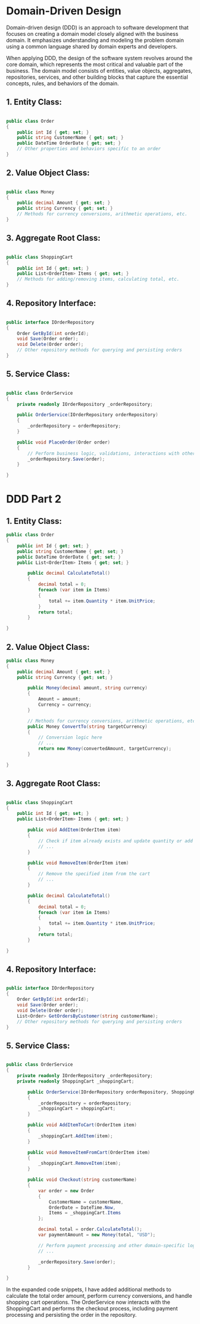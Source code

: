 # Domain-Driven Design

Domain-driven design (DDD) is an approach to software development that focuses on creating a domain model closely aligned with the business domain. It emphasizes understanding and modeling the problem domain using a common language shared by domain experts and developers.

When applying DDD, the design of the software system revolves around the core domain, which represents the most critical and valuable part of the business. The domain model consists of entities, value objects, aggregates, repositories, services, and other building blocks that capture the essential concepts, rules, and behaviors of the domain.

## 1. Entity Class:

```cs

public class Order
{
    public int Id { get; set; }
    public string CustomerName { get; set; }
    public DateTime OrderDate { get; set; }
    // Other properties and behaviors specific to an order
}

```

## 2. Value Object Class:

```cs

public class Money
{
    public decimal Amount { get; set; }
    public string Currency { get; set; }
    // Methods for currency conversions, arithmetic operations, etc.
}

```

## 3. Aggregate Root Class:

```cs

public class ShoppingCart
{
    public int Id { get; set; }
    public List<OrderItem> Items { get; set; }
    // Methods for adding/removing items, calculating total, etc.
}

```

## 4. Repository Interface:

```cs

public interface IOrderRepository
{
    Order GetById(int orderId);
    void Save(Order order);
    void Delete(Order order);
    // Other repository methods for querying and persisting orders
}

```

## 5. Service Class:

```cs

public class OrderService
{
    private readonly IOrderRepository _orderRepository;

    public OrderService(IOrderRepository orderRepository)
    {
        _orderRepository = orderRepository;
    }

    public void PlaceOrder(Order order)
    {
        // Perform business logic, validations, interactions with other entities
        _orderRepository.Save(order);
    }

}

```

# DDD Part 2

## 1. Entity Class:

```cs
public class Order
{
    public int Id { get; set; }
    public string CustomerName { get; set; }
    public DateTime OrderDate { get; set; }
    public List<OrderItem> Items { get; set; }

        public decimal CalculateTotal()
        {
            decimal total = 0;
            foreach (var item in Items)
            {
                total += item.Quantity * item.UnitPrice;
            }
            return total;
        }

}

```

## 2. Value Object Class:

```cs
public class Money
{
    public decimal Amount { get; set; }
    public string Currency { get; set; }

        public Money(decimal amount, string currency)
        {
            Amount = amount;
            Currency = currency;
        }

        // Methods for currency conversions, arithmetic operations, etc.
        public Money ConvertTo(string targetCurrency)
        {
            // Conversion logic here
            // ...
            return new Money(convertedAmount, targetCurrency);
        }

}

```

## 3. Aggregate Root Class:

```cs

public class ShoppingCart
{
    public int Id { get; set; }
    public List<OrderItem> Items { get; set; }

        public void AddItem(OrderItem item)
        {
            // Check if item already exists and update quantity or add new item
            // ...
        }

        public void RemoveItem(OrderItem item)
        {
            // Remove the specified item from the cart
            // ...
        }

        public decimal CalculateTotal()
        {
            decimal total = 0;
            foreach (var item in Items)
            {
                total += item.Quantity * item.UnitPrice;
            }
            return total;
        }

}

```

## 4. Repository Interface:

```cs

public interface IOrderRepository
{
    Order GetById(int orderId);
    void Save(Order order);
    void Delete(Order order);
    List<Order> GetOrdersByCustomer(string customerName);
    // Other repository methods for querying and persisting orders
}

```

## 5. Service Class:

```cs

public class OrderService
{
    private readonly IOrderRepository _orderRepository;
    private readonly ShoppingCart _shoppingCart;

        public OrderService(IOrderRepository orderRepository, ShoppingCart shoppingCart)
        {
            _orderRepository = orderRepository;
            _shoppingCart = shoppingCart;
        }

        public void AddItemToCart(OrderItem item)
        {
            _shoppingCart.AddItem(item);
        }

        public void RemoveItemFromCart(OrderItem item)
        {
            _shoppingCart.RemoveItem(item);
        }

        public void Checkout(string customerName)
        {
            var order = new Order
            {
                CustomerName = customerName,
                OrderDate = DateTime.Now,
                Items = _shoppingCart.Items
            };

            decimal total = order.CalculateTotal();
            var paymentAmount = new Money(total, "USD");

            // Perform payment processing and other domain-specific logic
            // ...

            _orderRepository.Save(order);
        }

}

```

In the expanded code snippets, I have added additional methods to calculate the total order amount, perform currency conversions, and handle shopping cart operations. The OrderService now interacts with the ShoppingCart and performs the checkout process, including payment processing and persisting the order in the repository.
